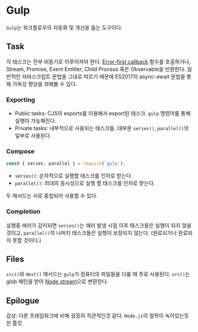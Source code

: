 # Gulp

`Gulp`는 워크플로우의 자동화 및 개선을 돕는 도구이다.

## Task

각 태스크는 전부 비동기로 이루어져야 한다.
[Error-first callback](https://nodejs.org/api/errors.html#errors_error_first_callbacks) 함수를 호출하거나, Stream, Promise, Event Emitter, Child Process 혹은 Observable을 반환한다.
일반적인 자바스크립트 문법을 그대로 따르기 때문에 ES2017의 async-await 문법을 통해 가독성 향상을 꾀해볼 수 있다.

### Exporting

- Public tasks: CJS의 exports를 이용해서 export된 태스크. `gulp` 명령어를 통해 실행이 가능해진다.
- Private tasks: 내부적으로 사용되는 태스크들. 대부분 `series()`, `parallel()`의 일부로 사용된다.

### Compose
```javascript
const { series, parallel } = require('gulp');
```

- `series()`: 순차적으로 실행할 태스크를 인자로 받는다.
- `parallel()`: 최대의 동시성으로 실행 할 태스크를 인자로 받는다.

두 매서드는 서로 중첩되어 사용할 수 있다.

### Completion

실행중 에러가 감지되면 `series()`는 에러 발생 시점 이후 태스크들은 실행이 되지 않을것이고, `parallel()`의 나머지 태스크들은 실행이 보장되지 않는다. (완료되거나 완료되지 못할 것이다.)

## Files

`src()`와 `dest()` 매서드는 `gulp`가 컴퓨터의 파일들을 다룰 때 주로 사용된다.
`src()`는 glob 패턴을 받아 [Node stream](https://nodejs.org/api/stream.html)으로 변환한다.


## Epilogue

감상: 다른 프레임워크에 비해 굉장히 직관적인것 같다. `Node.js`의 철학이 녹아있는듯한 툴킷.